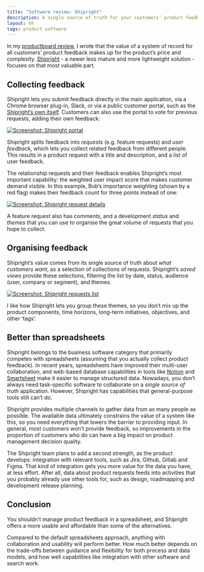 ```yaml
---
title: "Software review: Shipright"
description: A single source of truth for your customers’ product feedback
layout: hh
tags: product software
---
```


In my [productboard review](productboard-customer-feedback-review),
I wrote that the value of a system of record for all customers’ product feedback makes up for the product’s price and complexity.
[Shipright](https://www.shipright.co/) - a newer less mature and more lightweight solution - focuses on that most valuable part.

## Collecting feedback

Shipright lets you submit feedback directly in the main application, via a Chrome browser plug-in, Slack, or via a public customer portal, such as the 
[Shipright’s own itself](https://shipright.community/shipright).
Customers can also use the portal to vote for previous requests, adding their own feedback:

<a href="shipright-portal-2x.png"><img src="shipright-portal.png" srcset="shipright-portal-2x.png 2x" alt="Screenshot: Shipright portal"></a>

Shipright splits feedback into _requests_ (e.g. feature requests) and _user feedback_, which lets you collect related feedback from different people.
This results in a product request with a title and description, and a list of user feedback.

The relationship requests and their feedback enables Shipright’s most important capability: 
the weighted user impact score that makes customer demand visible.
In this example, Bob’s importance weighting (shown by a red flag) makes their feedback count for three points instead of one:

<a href="shipright-request-2x.png"><img src="shipright-request.png" srcset="shipright-request-2x.png 2x" alt="Screenshot: Shipright request details"></a>

A feature request also has comments, and a development _status_ and _themes_ that you can use to organise the great volume of requests that you hope to collect.

## Organising feedback

Shipright’s value comes from its single source of truth about _what customers want_, as a selection of collections of requests.
Shipright’s _saved views_ provide these selections, filtering the list by date, status, audience (user, company or segment), and themes.

<a href="shipright-requests-2x.png"><img src="shipright-requests.png" srcset="shipright-requests-2x.png 2x" alt="Screenshot: Shipright requests list"></a>

I like how Shipright lets you group these themes, so you don’t mix up the product components, time horizons, long-term initiatives, objectives, and other ‘tags’.

## Better than spreadsheets

Shipright belongs to the business software category that primarily competes with spreadsheets (assuming that you actually collect product feedback).
In recent years, spreadsheets have improved their multi-user collaboration, and web-based database capabilities in tools like 
[Notion](https://www.notion.so/) and 
[Smartsheet](https://www.smartsheet.com/)
make it easier to manage structured data.
Nowadays, you don’t always need task-specific software to collaborate on a _single source of truth_ application.
However, Shipright has capabilities that general-purpose tools still can’t do.

Shipright provides multiple channels to gather data from as many people as possible.
The available data ultimately constrains the value of a system like this, so you need everything that lowers the barrier to providing input.
In general, most customers won’t provide feedback, so improvements in the proportion of customers who do can have a big impact on product management decision quality.

The Shipright team plans to add a second strength, as the product develops: integration with relevant tools, such as Jira, Github, Gitlab and Figma.
That kind of integration gets you more value for the data you have, at less effort.
After all, data about product requests feeds into activities that you probably already use other tools for, such as design, roadmapping and development release planning.

## Conclusion

You shouldn’t manage product feedback in a spreadsheet, and Shipright offers a more usable and affordable than some of the alternatives.

Compared to the default spreadsheets approach, anything with collaboration and usability will perform better.
How much better depends on the trade-offs between guidance and flexibility for both process and data models, and how well capabilities like integration with other software and search work.

